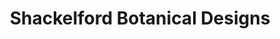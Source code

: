 ---
title: "Shackelford Botanical Designs"
url: /kansas-city/shackelford-botanical-designs/
shop: Blumen
---